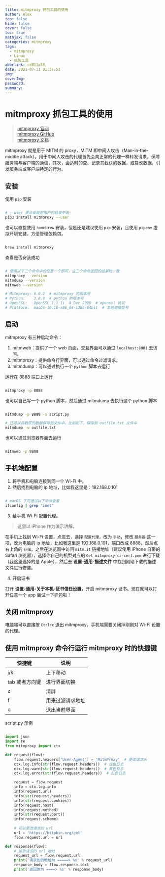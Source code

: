 ```yaml
---
title: mitmproxy 抓包工具的使用
author: Alex
top: false
hide: false
cover: false
toc: true
mathjax: false
categories: mitmproxy
tags:
  - mitmproxy
  - Linux
  - 抓包工具
abbrlink: cd811a58
date: 2021-07-11 01:37:51
img:
coverImg:
password:
summary:
---
```


# mitmproxy 抓包工具的使用

> [mitmproxy 官网](https://mitmproxy.org/)  
[mitmproxy GitHub](https://github.com/mitmproxy/mitmproxy)  
[mitmproxy 文档](https://docs.mitmproxy.org/stable/overview-installation/) 

mitmproxy 就是用于 MITM 的 proxy，MITM 即中间人攻击（Man-in-the-middle attack）。用于中间人攻击的代理首先会向正常的代理一样转发请求，保障服务端与客户端的通信，其次，会适时的查、记录其截获的数据，或篡改数据，引发服务端或客户端特定的行为。


## 安装

使用 `pip` 安装

```sh

# --user 表示安装到用户的目录中去
pip3 install mitmproxy --user

```

也可以直接使用 `homebrew` 安装，但是还是建议使用 `pip` 安装，且使用 `pipenv` 虚拟环境安装，方便管理依赖包。

```sh

brew install mitmproxy

```

查看是否安装成功

```sh

# 使用以下三个命令中的任意一个即可，这三个命令返回的结果均一致
mitmproxy --version
mitmdump --version
mitmweb --version

# Mitmproxy: 6.0.2  # mitmproxy 的版本号
# Python:    3.8.8  # python 的版本号
# OpenSSL:   OpenSSL 1.1.1i  8 Dec 2020  # openssl 协议
# Platform:  macOS-10.16-x86_64-i386-64bit  # 本地电脑型号

```

## 启动

mitmproxy 有三种启动命令：
1. mitmweb：提供了一个 web 页面，交互界面可以通过 `localhost:8081` 去访问。
2. mitmproxy：提供命令行界面，可以通过命令过滤请求。
3. mitmdump：可以通过执行一个 `python` 脚本去运行

运行在 8888 端口上运行

```sh

mitmproxy -p 8888

```

也可以自己写一个 python 脚本，然后通过 mitmdump 去执行这个 python 脚本

```sh

mitmdump -p 8888 -s script.py

# 还可以将截获的数据保存到文件中，比如如下，保存到 outfile.txt 文件中
mitmdump -w outfile.txt

```

也可以通过浏览器界面去运行

```sh

mitmweb -p 8888

```

## 手机端配置

1. 将手机和电脑连接到同一个 Wi-Fi 中。
2. 然后找到电脑的 ip 地址，比如我这里是：192.168.0.101

```sh

# macOS 下可通过以下命令查看
ifconfig | grep "inet"

```

3. 给手机 Wi-Fi 配置代理。

> 这里以 iPhone 作为演示讲解。

在手机上找到 Wi-Fi 设置，点进去，选择 `配置代理`，改为 `手动`，修改 `服务器` 这一项，改为电脑的 ip 地址，比如我这里是 192.168.0.101，端口改成 8888，然后点右上角的 `存储`，之后在浏览器中访问 `mitm.it` 链接地址（建议使用 iPhone 自带的 Safari 浏览器），选择你自己的机型对应的 `Get mitmproxy-ca-cert.pem` 进行下载（我这里选择的是 Apple），然后去 **设置-通用-描述文件** 中找到刚刚下载的描述文件进行安装。

4. 开启证书

打开 **设置-通用-关于本机-证书信任设置**，开启 mitmproxy 证书。现在就可以打开任意一个 app 尝试一下抓包啦！

## 关闭 mitmproxy

电脑端可以直接按 `Ctrl+c` 退出 mitmproxy，手机端需要关闭掉刚刚对 Wi-Fi 设置的代理。

## 使用 mitmproxy 命令行运行 mitmproxy 时的快捷键

快捷键 | 说明
--- | ---
j/k | 上下移动
tab 或者方向键 | 进行界面切换
z | 清屏
f | 用来过滤请求地址
q | 退出当前界面


script.py 示例

```python

import json
import re
from mitmproxy import ctx

def request(flow):
    flow.request.headers['User-Agent'] = 'MitmProxy'  # 更改请求头
    ctx.log.info(str(flow.request.headers))  # 白色日志
    ctx.log.warn(str(flow.request.headers))  # 黄色日志
    ctx.log.error(str(flow.request.headers))  # 红色日志

    request = flow.request
    info = ctx.log.info
    info(request.url)
    info(str(request.headers))
    info(str(request.cookies))
    info(request.host)
    info(request.method)
    info(str(request.port))
    info(request.scheme)
    
    # 可以更改请求的 url
    url = 'https://httpbin.org/get'
    flow.request.url = url

def response(flow):
    # 提取请求的 url 地址
    request_url = flow.request.url
    print('请求到的地址为 =====> %s' % request_url)
    response_body = flow.response.text
    print('返回体为 ====> %s' % response_body)

```
